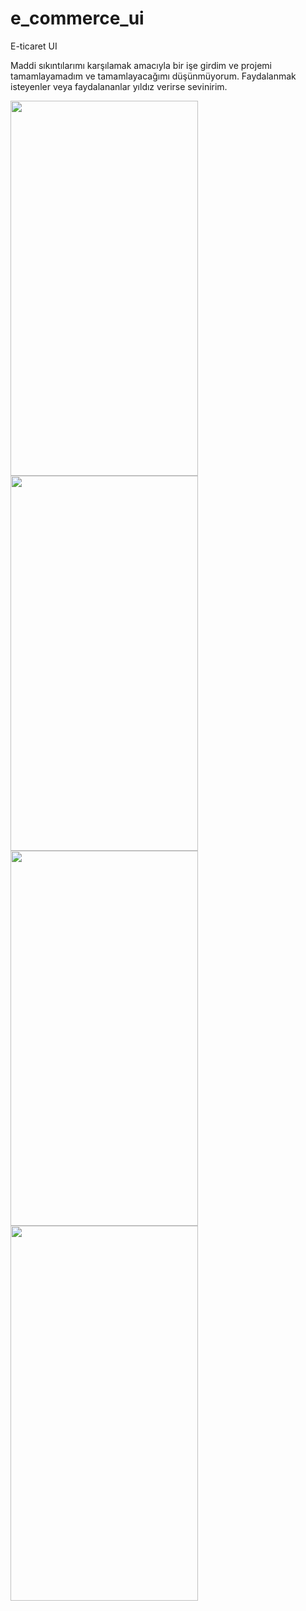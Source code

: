# e_commerce_ui
E-ticaret UI

Maddi sıkıntılarımı karşılamak amacıyla bir işe girdim ve projemi tamamlayamadım ve tamamlayacağımı düşünmüyorum. Faydalanmak isteyenler veya faydalananlar yıldız verirse sevinirim.

<img src="https://media-exp1.licdn.com/dms/image/C4D22AQEtag53Q3PKSw/feedshare-shrink_1280/0/1614627412687?e=1617840000&v=beta&t=UCg_80gID98vg7dnEhUxRj0P2CbGLKeU8rtu1zr5RDs" height="600" width="300">
<img src="https://media-exp1.licdn.com/dms/image/C4D22AQF7VQGDP4h0iA/feedshare-shrink_1280/0/1614627410814?e=1617840000&v=beta&t=zF2WcpAiJ5bGHidb5Bk80Gl5Ate4DVGshkLukw8034Y" height="600" width="300">
<img src="https://media-exp1.licdn.com/dms/image/C4D22AQGo7oC77Zhavw/feedshare-shrink_1280/0/1614627410769?e=1617840000&v=beta&t=tqVuN3_2X9dHx5x7qKA-7cdnf5fRiyBw8Vpu3d09lIg" height="600" width="300">
<img src="https://media-exp1.licdn.com/dms/image/C4D22AQEvkrkRr2yt7A/feedshare-shrink_1280/0/1614627411299?e=1617840000&v=beta&t=dOmJLpiQe4VvMuj-HVc-UgVgOnF250ynIAkEpqKYuis" height="600" width="300">






